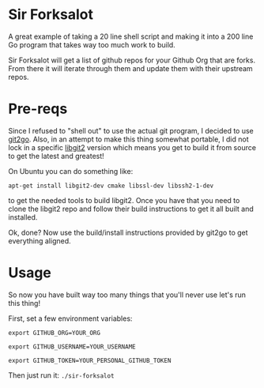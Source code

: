 # Sir Forksalot

A great example of taking a 20 line shell script and making it into a 200 line Go program that
takes way too much work to build.

Sir Forksalot will get a list of github repos for your Github Org that are forks. From there it will iterate through them and update them with their upstream repos.


# Pre-reqs

Since I refused to "shell out" to use the actual git program, I decided to use [git2go](https://github.com/libgit2/git2go).
Also, in an attempt to make this thing somewhat portable, I did not lock in a specific [libgit2](https://github.com/libgit2/libgit2) version which means
you get to build it from source to get the latest and greatest!

On Ubuntu you can do something like:

`apt-get install libgit2-dev cmake libssl-dev libssh2-1-dev`

to get the needed tools to build libgit2. Once you have that you need to clone the libgit2 repo and follow their
build instructions to get it all built and installed.

Ok, done? Now use the build/install instructions provided by git2go to get everything aligned.


# Usage

So now you have built way too many things that you'll never use let's run this thing!

First, set a few environment variables:


`export GITHUB_ORG=YOUR_ORG`

`export GITHUB_USERNAME=YOUR_USERNAME`

`export GITHUB_TOKEN=YOUR_PERSONAL_GITHUB_TOKEN`


Then just run it: `./sir-forksalot`
